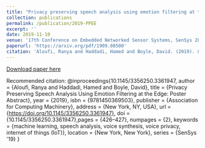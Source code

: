 ```yaml
---
title: "Privacy preserving speech analysis using emotion filtering at the edge"
collection: publications
permalink: /publication/2019-PPEE
excerpt: ''
date: 2019-11-10
venue: '17th Conference on Embedded Networked Sensor Systems, SenSys 2019'
paperurl: 'https://arxiv.org/pdf/1909.08500'
citation: 'Aloufi, Ranya and Haddadi, Hamed and Boyle, David. (2019). &quot;Emotion Filtering at the Edge.&quot;'
---
```



[Download paper here](https://arxiv.org/pdf/1909.08500)

Recommended citation:
@inproceedings{10.1145/3356250.3361947, 
author = {Aloufi, Ranya and Haddadi, Hamed and Boyle, David}, 
title = {Privacy Preserving Speech Analysis Using Emotion Filtering at the Edge: Poster Abstract}, 
year = {2019}, isbn = {9781450369503}, publisher = {Association for Computing Machinery}, 
address = {New York, NY, USA}, url = {https://doi.org/10.1145/3356250.3361947}, 
doi = {10.1145/3356250.3361947},pages = {426–427}, numpages = {2}, 
keywords = {machine learning, speech analysis, voice synthesis, voice privacy, internet of things (IoT)}, 
location = {New York, New York}, series = {SenSys '19} }
